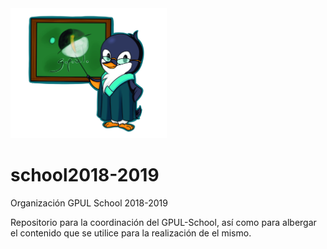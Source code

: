 <img src="images/Pingu_gpul_PIZARRA.png" width="250" height="208">

# school2018-2019
Organización GPUL School 2018-2019

Repositorio para la coordinación del GPUL-School, así como para albergar el contenido que se utilice para la realización de el mismo.
